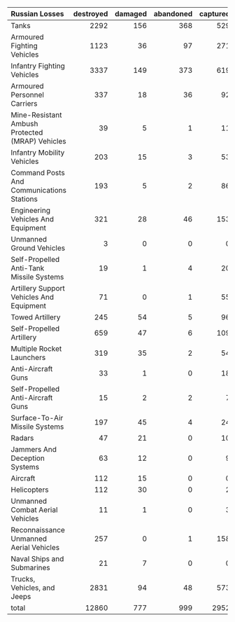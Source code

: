 | Russian Losses                                   |   destroyed |   damaged |   abandoned |   captured |   total |
|:-------------------------------------------------|------------:|----------:|------------:|-----------:|--------:|
| Tanks                                            |        2292 |       156 |         368 |        529 |    3345 |
| Armoured Fighting Vehicles                       |        1123 |        36 |          97 |        271 |    1527 |
| Infantry Fighting Vehicles                       |        3337 |       149 |         373 |        619 |    4478 |
| Armoured Personnel Carriers                      |         337 |        18 |          36 |         92 |     483 |
| Mine-Resistant Ambush Protected  (MRAP) Vehicles |          39 |         5 |           1 |         11 |      56 |
| Infantry Mobility Vehicles                       |         203 |        15 |           3 |         53 |     274 |
| Command Posts And Communications Stations        |         193 |         5 |           2 |         86 |     286 |
| Engineering Vehicles And Equipment               |         321 |        28 |          46 |        153 |     548 |
| Unmanned Ground Vehicles                         |           3 |         0 |           0 |          0 |       3 |
| Self-Propelled Anti-Tank Missile Systems         |          19 |         1 |           4 |         20 |      44 |
| Artillery Support Vehicles And Equipment         |          71 |         0 |           1 |         55 |     127 |
| Towed Artillery                                  |         245 |        54 |           5 |         96 |     400 |
| Self-Propelled Artillery                         |         659 |        47 |           6 |        109 |     821 |
| Multiple Rocket Launchers                        |         319 |        35 |           2 |         54 |     410 |
| Anti-Aircraft Guns                               |          33 |         1 |           0 |         18 |      52 |
| Self-Propelled Anti-Aircraft Guns                |          15 |         2 |           2 |          7 |      26 |
| Surface-To-Air Missile Systems                   |         197 |        45 |           4 |         24 |     270 |
| Radars                                           |          47 |        21 |           0 |         10 |      78 |
| Jammers And Deception Systems                    |          63 |        12 |           0 |          9 |      84 |
| Aircraft                                         |         112 |        15 |           0 |          0 |     127 |
| Helicopters                                      |         112 |        30 |           0 |          2 |     144 |
| Unmanned Combat Aerial Vehicles                  |          11 |         1 |           0 |          3 |      15 |
| Reconnaissance Unmanned Aerial Vehicles          |         257 |         0 |           1 |        158 |     416 |
| Naval Ships and Submarines                       |          21 |         7 |           0 |          0 |      28 |
| Trucks, Vehicles, and Jeeps                      |        2831 |        94 |          48 |        573 |    3546 |
| total                                            |       12860 |       777 |         999 |       2952 |   17588 |